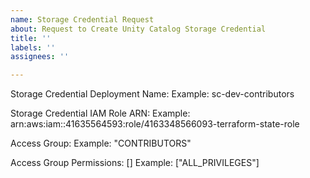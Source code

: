 ```yaml
---
name: Storage Credential Request
about: Request to Create Unity Catalog Storage Credential
title: ''
labels: ''
assignees: ''

---
```


Storage Credential Deployment Name:
Example: sc-dev-contributors

Storage Credential IAM Role ARN:
Example: arn:aws:iam::41635564593:role/4163348566093-terraform-state-role

Access Group: 
Example: "CONTRIBUTORS"

Access Group Permissions: []
Example: ["ALL_PRIVILEGES"]
